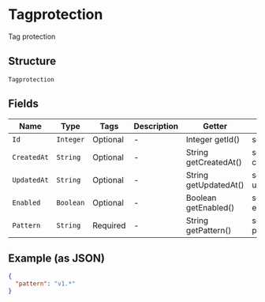 
# Tagprotection

Tag protection

## Structure

`Tagprotection`

## Fields

| Name | Type | Tags | Description | Getter | Setter |
|  --- | --- | --- | --- | --- | --- |
| `Id` | `Integer` | Optional | - | Integer getId() | setId(Integer id) |
| `CreatedAt` | `String` | Optional | - | String getCreatedAt() | setCreatedAt(String createdAt) |
| `UpdatedAt` | `String` | Optional | - | String getUpdatedAt() | setUpdatedAt(String updatedAt) |
| `Enabled` | `Boolean` | Optional | - | Boolean getEnabled() | setEnabled(Boolean enabled) |
| `Pattern` | `String` | Required | - | String getPattern() | setPattern(String pattern) |

## Example (as JSON)

```json
{
  "pattern": "v1.*"
}
```

